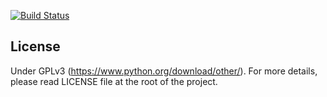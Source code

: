 [![Build Status](https://travis-ci.org/ultimatecoder/yamq.svg?branch=master)](https://travis-ci.org/ultimatecoder/yamq)

License
-------
Under GPLv3 (https://www.python.org/download/other/). For more details, please
read LICENSE file at the root of the project.
